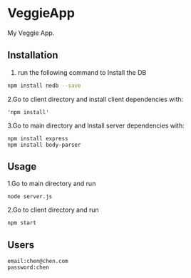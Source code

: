 # VeggieApp 

My Veggie App.

## Installation

1. run the following command to Install the DB
```bash
npm install nedb --save
```
2.Go to client directory and install client dependencies with:
```
'npm install'
```
3.Go to main directory and Install server dependencies with:
```
npm install express
npm install body-parser
```
## Usage
1.Go to main directory and run
```
node server.js
```
2.Go to client directory and run
```
npm start
```
## Users
```
email:chen@chen.com
password:chen
```




